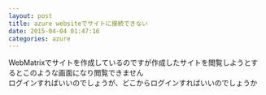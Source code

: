 ```yaml
---
layout: post
title: azure websiteでサイトに接続できない
date: 2015-04-04 01:47:16
categories: azure
---
```

<p>WebMatrixでサイトを作成しているのですが作成したサイトを閲覧しようとするとこのような画面になり閲覧できません<br>
<img src="https://i.stack.imgur.com/KSRsy.png" alt=""><br>
ログインすればいいのでしょうが、どこからログインすればいいのでしょうか</p>
